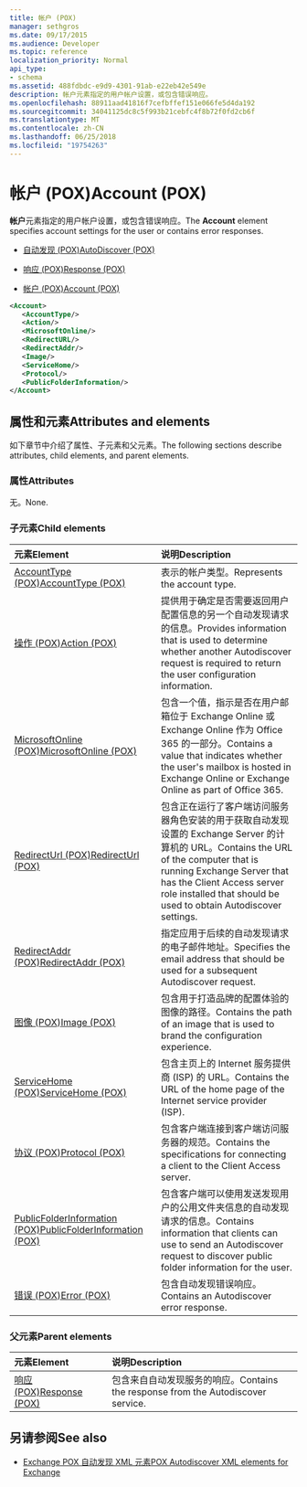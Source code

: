 ```yaml
---
title: 帐户 (POX)
manager: sethgros
ms.date: 09/17/2015
ms.audience: Developer
ms.topic: reference
localization_priority: Normal
api_type:
- schema
ms.assetid: 488fdbdc-e9d9-4301-91ab-e22eb42e549e
description: 帐户元素指定的用户帐户设置，或包含错误响应。
ms.openlocfilehash: 88911aad41816f7cefbffef151e066fe5d4da192
ms.sourcegitcommit: 34041125dc8c5f993b21cebfc4f8b72f0fd2cb6f
ms.translationtype: MT
ms.contentlocale: zh-CN
ms.lasthandoff: 06/25/2018
ms.locfileid: "19754263"
---
```

# <a name="account-pox"></a><span data-ttu-id="6fb48-103">帐户 (POX)</span><span class="sxs-lookup"><span data-stu-id="6fb48-103">Account (POX)</span></span>

<span data-ttu-id="6fb48-104">**帐户**元素指定的用户帐户设置，或包含错误响应。</span><span class="sxs-lookup"><span data-stu-id="6fb48-104">The **Account** element specifies account settings for the user or contains error responses.</span></span> 
  
- [<span data-ttu-id="6fb48-105">自动发现 (POX)</span><span class="sxs-lookup"><span data-stu-id="6fb48-105">AutoDiscover (POX)</span></span>](autodiscover-pox.md)
  
- [<span data-ttu-id="6fb48-106">响应 (POX)</span><span class="sxs-lookup"><span data-stu-id="6fb48-106">Response (POX)</span></span>](response-pox.md)
  
- [<span data-ttu-id="6fb48-107">帐户 (POX)</span><span class="sxs-lookup"><span data-stu-id="6fb48-107">Account (POX)</span></span>](account-pox.md)
  
```XML
<Account>
   <AccountType/>
   <Action/>
   <MicrosoftOnline/>
   <RedirectURL/>
   <RedirectAddr/>
   <Image/>
   <ServiceHome/>
   <Protocol/>
   <PublicFolderInformation/>
</Account>
```

## <a name="attributes-and-elements"></a><span data-ttu-id="6fb48-108">属性和元素</span><span class="sxs-lookup"><span data-stu-id="6fb48-108">Attributes and elements</span></span>

<span data-ttu-id="6fb48-109">如下章节中介绍了属性、子元素和父元素。</span><span class="sxs-lookup"><span data-stu-id="6fb48-109">The following sections describe attributes, child elements, and parent elements.</span></span>
  
### <a name="attributes"></a><span data-ttu-id="6fb48-110">属性</span><span class="sxs-lookup"><span data-stu-id="6fb48-110">Attributes</span></span>

<span data-ttu-id="6fb48-111">无。</span><span class="sxs-lookup"><span data-stu-id="6fb48-111">None.</span></span>
  
### <a name="child-elements"></a><span data-ttu-id="6fb48-112">子元素</span><span class="sxs-lookup"><span data-stu-id="6fb48-112">Child elements</span></span>

|<span data-ttu-id="6fb48-113">**元素**</span><span class="sxs-lookup"><span data-stu-id="6fb48-113">**Element**</span></span>|<span data-ttu-id="6fb48-114">**说明**</span><span class="sxs-lookup"><span data-stu-id="6fb48-114">**Description**</span></span>|
|:-----|:-----|
|[<span data-ttu-id="6fb48-115">AccountType (POX)</span><span class="sxs-lookup"><span data-stu-id="6fb48-115">AccountType (POX)</span></span>](accounttype-pox.md) <br/> |<span data-ttu-id="6fb48-116">表示的帐户类型。</span><span class="sxs-lookup"><span data-stu-id="6fb48-116">Represents the account type.</span></span>  <br/> |
|[<span data-ttu-id="6fb48-117">操作 (POX)</span><span class="sxs-lookup"><span data-stu-id="6fb48-117">Action (POX)</span></span>](action-pox.md) <br/> |<span data-ttu-id="6fb48-118">提供用于确定是否需要返回用户配置信息的另一个自动发现请求的信息。</span><span class="sxs-lookup"><span data-stu-id="6fb48-118">Provides information that is used to determine whether another Autodiscover request is required to return the user configuration information.</span></span>  <br/> |
|[<span data-ttu-id="6fb48-119">MicrosoftOnline (POX)</span><span class="sxs-lookup"><span data-stu-id="6fb48-119">MicrosoftOnline (POX)</span></span>](microsoftonline-pox.md) <br/> |<span data-ttu-id="6fb48-120">包含一个值，指示是否在用户邮箱位于 Exchange Online 或 Exchange Online 作为 Office 365 的一部分。</span><span class="sxs-lookup"><span data-stu-id="6fb48-120">Contains a value that indicates whether the user's mailbox is hosted in Exchange Online or Exchange Online as part of Office 365.</span></span>  <br/> |
|[<span data-ttu-id="6fb48-121">RedirectUrl (POX)</span><span class="sxs-lookup"><span data-stu-id="6fb48-121">RedirectUrl (POX)</span></span>](redirecturl-pox.md) <br/> |<span data-ttu-id="6fb48-122">包含正在运行了客户端访问服务器角色安装的用于获取自动发现设置的 Exchange Server 的计算机的 URL。</span><span class="sxs-lookup"><span data-stu-id="6fb48-122">Contains the URL of the computer that is running Exchange Server that has the Client Access server role installed that should be used to obtain Autodiscover settings.</span></span>  <br/> |
|[<span data-ttu-id="6fb48-123">RedirectAddr (POX)</span><span class="sxs-lookup"><span data-stu-id="6fb48-123">RedirectAddr (POX)</span></span>](redirectaddr-pox.md) <br/> |<span data-ttu-id="6fb48-124">指定应用于后续的自动发现请求的电子邮件地址。</span><span class="sxs-lookup"><span data-stu-id="6fb48-124">Specifies the email address that should be used for a subsequent Autodiscover request.</span></span>  <br/> |
|[<span data-ttu-id="6fb48-125">图像 (POX)</span><span class="sxs-lookup"><span data-stu-id="6fb48-125">Image (POX)</span></span>](image-pox.md) <br/> |<span data-ttu-id="6fb48-126">包含用于打造品牌的配置体验的图像的路径。</span><span class="sxs-lookup"><span data-stu-id="6fb48-126">Contains the path of an image that is used to brand the configuration experience.</span></span>  <br/> |
|[<span data-ttu-id="6fb48-127">ServiceHome (POX)</span><span class="sxs-lookup"><span data-stu-id="6fb48-127">ServiceHome (POX)</span></span>](servicehome-pox.md) <br/> |<span data-ttu-id="6fb48-128">包含主页上的 Internet 服务提供商 (ISP) 的 URL。</span><span class="sxs-lookup"><span data-stu-id="6fb48-128">Contains the URL of the home page of the Internet service provider (ISP).</span></span>  <br/> |
|[<span data-ttu-id="6fb48-129">协议 (POX)</span><span class="sxs-lookup"><span data-stu-id="6fb48-129">Protocol (POX)</span></span>](protocol-pox.md) <br/> |<span data-ttu-id="6fb48-130">包含客户端连接到客户端访问服务器的规范。</span><span class="sxs-lookup"><span data-stu-id="6fb48-130">Contains the specifications for connecting a client to the Client Access server.</span></span>  <br/> |
|[<span data-ttu-id="6fb48-131">PublicFolderInformation (POX)</span><span class="sxs-lookup"><span data-stu-id="6fb48-131">PublicFolderInformation (POX)</span></span>](publicfolderinformation-pox.md) <br/> |<span data-ttu-id="6fb48-132">包含客户端可以使用发送发现用户的公用文件夹信息的自动发现请求的信息。</span><span class="sxs-lookup"><span data-stu-id="6fb48-132">Contains information that clients can use to send an Autodiscover request to discover public folder information for the user.</span></span>  <br/> |
|[<span data-ttu-id="6fb48-133">错误 (POX)</span><span class="sxs-lookup"><span data-stu-id="6fb48-133">Error (POX)</span></span>](error-pox.md) <br/> |<span data-ttu-id="6fb48-134">包含自动发现错误响应。</span><span class="sxs-lookup"><span data-stu-id="6fb48-134">Contains an Autodiscover error response.</span></span>  <br/> |
   
### <a name="parent-elements"></a><span data-ttu-id="6fb48-135">父元素</span><span class="sxs-lookup"><span data-stu-id="6fb48-135">Parent elements</span></span>

|<span data-ttu-id="6fb48-136">**元素**</span><span class="sxs-lookup"><span data-stu-id="6fb48-136">**Element**</span></span>|<span data-ttu-id="6fb48-137">**说明**</span><span class="sxs-lookup"><span data-stu-id="6fb48-137">**Description**</span></span>|
|:-----|:-----|
|[<span data-ttu-id="6fb48-138">响应 (POX)</span><span class="sxs-lookup"><span data-stu-id="6fb48-138">Response (POX)</span></span>](response-pox.md) <br/> |<span data-ttu-id="6fb48-139">包含来自自动发现服务的响应。</span><span class="sxs-lookup"><span data-stu-id="6fb48-139">Contains the response from the Autodiscover service.</span></span>  <br/> |
   
## <a name="see-also"></a><span data-ttu-id="6fb48-140">另请参阅</span><span class="sxs-lookup"><span data-stu-id="6fb48-140">See also</span></span>

- [<span data-ttu-id="6fb48-141">Exchange POX 自动发现 XML 元素</span><span class="sxs-lookup"><span data-stu-id="6fb48-141">POX Autodiscover XML elements for Exchange</span></span>](pox-autodiscover-xml-elements-for-exchange.md)

